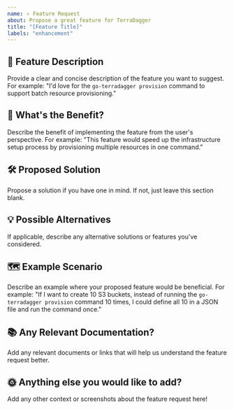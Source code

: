 ```yaml
---
name: ⭐ Feature Request
about: Propose a great feature for TerraDagger
title: "[Feature Title]"
labels: "enhancement"
---
```


## 🌟 Feature Description
Provide a clear and concise description of the feature you want to suggest.
For example: "I'd love for the `go-terradagger provision` command to support batch resource provisioning."

## 🚀 What's the Benefit?
Describe the benefit of implementing the feature from the user's perspective.
For example: "This feature would speed up the infrastructure setup process by provisioning multiple resources in one command."

## 🛠️ Proposed Solution
Propose a solution if you have one in mind. If not, just leave this section blank.

## 💡 Possible Alternatives
If applicable, describe any alternative solutions or features you've considered.

## 🗺️ Example Scenario
Describe an example where your proposed feature would be beneficial.
For example: "If I want to create 10 S3 buckets, instead of running the `go-terradagger provision` command 10 times, I could define all 10 in a JSON file and run the command once."

## 📚 Any Relevant Documentation?
Add any relevant documents or links that will help us understand the feature request better.

## 🌞 Anything else you would like to add?
Add any other context or screenshots about the feature request here!
